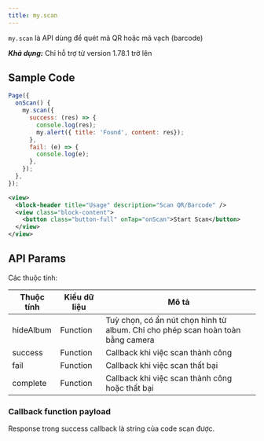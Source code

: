 ```yaml
---
title: my.scan
---
```


`my.scan` là API dùng để quét mã QR hoặc mã vạch (barcode)

***Khả dụng:*** Chỉ hỗ trợ từ version 1.78.1 trở lên

## Sample Code

```js title=index.js
Page({
  onScan() {
    my.scan({
      success: (res) => {
        console.log(res);
        my.alert({ title: 'Found', content: res});
      },
      fail: (e) => {
        console.log(e);
      },
    });
  },
});
```

```xml title=index.txml
<view>
  <block-header title="Usage" description="Scan QR/Barcode" />
  <view class="block-content">
    <button class="button-full" onTap="onScan">Start Scan</button>
  </view>
</view>
```

## API Params

Các thuộc tính:

| Thuộc tính | Kiểu dữ liệu | Mô tả                                                                           |
| ---------- | ------------ | ------------------------------------------------------------------------------- |
| hideAlbum  | Function     | Tuỳ chọn, có ẩn nút chọn hình từ album. Chỉ cho phép scan hoàn toàn bằng camera |
| success    | Function     | Callback khi việc scan thành công                                               |
| fail       | Function     | Callback khi việc scan thất bại                                                 |
| complete   | Function     | Callback khi việc scan thành công hoặc thất bại                                 |

### Callback function payload

Response trong success callback là string của code scan được.
